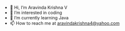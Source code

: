 - 👋 Hi, I’m Aravinda Krishna V
- 👀 I’m interested in coding
- 🌱 I’m currently learning Java
- 📫 How to reach me at aravindakrishna4@yahoo.com

